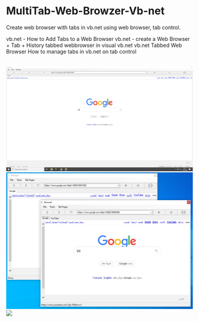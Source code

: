 # MultiTab-Web-Browzer-Vb-net

Create web browser with tabs in vb.net using web browser, tab control.

vb.net - How to Add Tabs to a Web Browser
vb.net - create a Web Browser + Tab + History
tabbed webbrowser in visual vb.net
vb.net Tabbed Web Browser
How to manage tabs in vb.net on tab control

<br>
<img src="img1.PNG">
<br>
<img src="img2.PNG">
<br>
<img src="img3.PNG">
